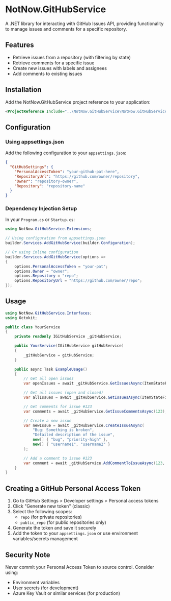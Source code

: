 # NotNow.GitHubService

A .NET library for interacting with GitHub Issues API, providing functionality to manage issues and comments for a specific repository.

## Features

- Retrieve issues from a repository (with filtering by state)
- Retrieve comments for a specific issue
- Create new issues with labels and assignees
- Add comments to existing issues

## Installation

Add the NotNow.GitHubService project reference to your application:

```xml
<ProjectReference Include="..\NotNow.GitHubService\NotNow.GitHubService.csproj" />
```

## Configuration

### Using appsettings.json

Add the following configuration to your `appsettings.json`:

```json
{
  "GitHubSettings": {
    "PersonalAccessToken": "your-github-pat-here",
    "RepositoryUrl": "https://github.com/owner/repository",
    "Owner": "repository-owner",
    "Repository": "repository-name"
  }
}
```

### Dependency Injection Setup

In your `Program.cs` or `Startup.cs`:

```csharp
using NotNow.GitHubService.Extensions;

// Using configuration from appsettings.json
builder.Services.AddGitHubService(builder.Configuration);

// Or using inline configuration
builder.Services.AddGitHubService(options =>
{
    options.PersonalAccessToken = "your-pat";
    options.Owner = "owner";
    options.Repository = "repo";
    options.RepositoryUrl = "https://github.com/owner/repo";
});
```

## Usage

```csharp
using NotNow.GitHubService.Interfaces;
using Octokit;

public class YourService
{
    private readonly IGitHubService _gitHubService;

    public YourService(IGitHubService gitHubService)
    {
        _gitHubService = gitHubService;
    }

    public async Task ExampleUsage()
    {
        // Get all open issues
        var openIssues = await _gitHubService.GetIssuesAsync(ItemStateFilter.Open);

        // Get all issues (open and closed)
        var allIssues = await _gitHubService.GetIssuesAsync(ItemStateFilter.All);

        // Get comments for issue #123
        var comments = await _gitHubService.GetIssueCommentsAsync(123);

        // Create a new issue
        var newIssue = await _gitHubService.CreateIssueAsync(
            "Bug: Something is broken",
            "Detailed description of the issue",
            new[] { "bug", "priority-high" },
            new[] { "username1", "username2" }
        );

        // Add a comment to issue #123
        var comment = await _gitHubService.AddCommentToIssueAsync(123, "This has been fixed in PR #456");
    }
}
```

## Creating a GitHub Personal Access Token

1. Go to GitHub Settings > Developer settings > Personal access tokens
2. Click "Generate new token" (classic)
3. Select the following scopes:
   - `repo` (for private repositories)
   - `public_repo` (for public repositories only)
4. Generate the token and save it securely
5. Add the token to your `appsettings.json` or use environment variables/secrets management

## Security Note

Never commit your Personal Access Token to source control. Consider using:
- Environment variables
- User secrets (for development)
- Azure Key Vault or similar services (for production)